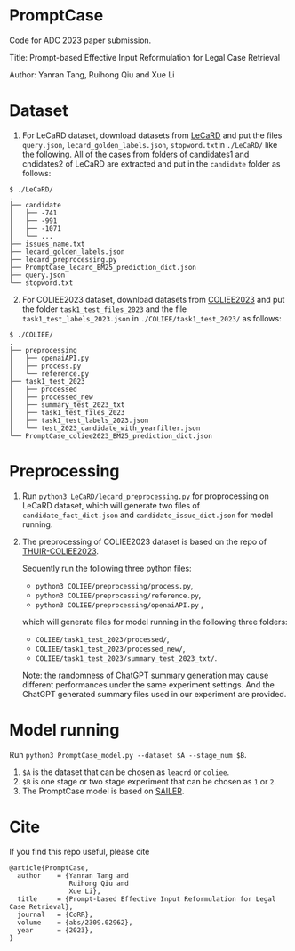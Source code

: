 # PromptCase
Code for ADC 2023 paper submission.

Title: Prompt-based Effective Input Reformulation for Legal Case Retrieval

Author: Yanran Tang, Ruihong Qiu and Xue Li

# Dataset
1. For LeCaRD dataset, download datasets from [LeCaRD](https://github.com/myx666/LeCaRD) and put the files `query.json`, `lecard_golden_labels.json`, `stopword.txt`in `./LeCaRD/` like the following. All of the cases from folders of candidates1 and cndidates2 of LeCaRD are extracted and put in the `candidate` folder as follows:

```
$ ./LeCaRD/
.
├── candidate
│   ├── -741
│   ├── -991
│   ├── -1071
│   └── ...
├── issues_name.txt
├── lecard_golden_labels.json
├── lecard_preprocessing.py
├── PromptCase_lecard_BM25_prediction_dict.json
├── query.json
└── stopword.txt
```
2. For COLIEE2023 dataset, download datasets from [COLIEE2023](https://sites.ualberta.ca/~rabelo/COLIEE2023/) and put the folder `task1_test_files_2023` and the file `task1_test_labels_2023.json` in `./COLIEE/task1_test_2023/` as follows:

```
$ ./COLIEE/
.
├── preprocessing
│   ├── openaiAPI.py
│   ├── process.py
│   └── reference.py
├── task1_test_2023
│   ├── processed
│   ├── processed_new
│   ├── summary_test_2023_txt
│   ├── task1_test_files_2023
│   ├── task1_test_labels_2023.json
│   └── test_2023_candidate_with_yearfilter.json
└── PromptCase_coliee2023_BM25_prediction_dict.json
```

# Preprocessing
1. Run `python3 LeCaRD/lecard_preprocessing.py` for proprocessing on LeCaRD dataset, which will generate two files of `candidate_fact_dict.json` and `candidate_issue_dict.json` for model running. 

2. The preprocessing of COLIEE2023 dataset is based on the repo of [THUIR-COLIEE2023](https://github.com/CSHaitao/THUIR-COLIEE2023). 

   Sequently run the following three python files:
   - `python3 COLIEE/preprocessing/process.py`,
   - `python3 COLIEE/preprocessing/reference.py`, 
   - `python3 COLIEE/preprocessing/openaiAPI.py` , 
   
   which will generate files for model running in the following three folders:
   - `COLIEE/task1_test_2023/processed/`, 
   - `COLIEE/task1_test_2023/processed_new/`, 
   - `COLIEE/task1_test_2023/summary_test_2023_txt/`. 
   
   Note: the randomness of ChatGPT summary generation may cause different performances under the same experiment settings. And the ChatGPT generated summary files used in our experiment are provided.

# Model running
Run `python3 PromptCase_model.py --dataset $A --stage_num $B`.

1. `$A` is the dataset that can be chosen as `leacrd` or `coliee`.
2. `$B` is one stage or two stage experiment that can be chosen as `1` or `2`.
3. The PromptCase model is based on [SAILER](https://github.com/CSHaitao/SAILER/).

# Cite
If you find this repo useful, please cite
```
@article{PromptCase,
  author    = {Yanran Tang and 
               Ruihong Qiu and 
               Xue Li},
  title     = {Prompt-based Effective Input Reformulation for Legal Case Retrieval},
  journal   = {CoRR},
  volume    = {abs/2309.02962},
  year      = {2023},
}
```